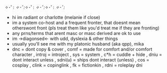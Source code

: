 ✧･ﾟ: *✧･ﾟ:*✧･ﾟ: *✧･ﾟ:*✧･ﾟ: *✧･ﾟ:*
- hi im radiant or charlotte (melanie if close)
- im a system co-host and a frequent fronter, that doesnt mean otherswont front (pls treat them like you'd treat me if they are fronting)
- any prns/terms that arent masc or masc derived are ok to use
- im ->diagonsed<- with udd, dyslexia & other things
- usually you'll see me with my platonic husband (aka qpp), mika
- dnc = dont copy & cover , comf = made for comfort and/or comfort character , introj = introject , sys = system , c*h = cuddle + hide , dniu = dont interact unless , sdni(u) = ships dont interact (unless) , cos = cosplay , clink = copinglink , fk = fictionkin , rdni = roleplay dni
